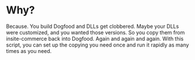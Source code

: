 # Why?

Because. You build Dogfood and DLLs get clobbered. Maybe your DLLs were customized, and you wanted those versions. So you copy them from insite-commerce back into Dogfood. Again and again and again. With this script, you can set up the copying you need once and run it rapidly as many times as you need.
